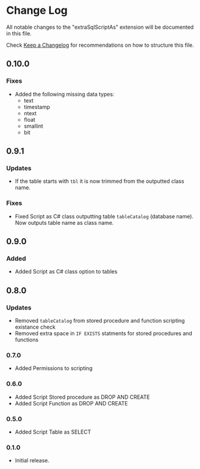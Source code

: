 # Change Log

All notable changes to the "extraSqlScriptAs" extension will be documented in this file.

Check [Keep a Changelog](http://keepachangelog.com/) for recommendations on how to structure this file.

## 0.10.0

### Fixes
- Added the following missing data types:
	- text
	- timestamp
	- ntext
	- float
	- smallint
	- bit

## 0.9.1

### Updates

- If the table starts with `tbl` it is now trimmed from the outputted class name.

### Fixes
- Fixed Script as C# class outputting table `tableCatalog` (database name). Now outputs table name as class name.

## 0.9.0

### Added
- Added Script as C# class option to tables

## 0.8.0

### Updates
- Removed `tableCatalog` from stored procedure and function scripting existance check
- Removed extra space in `IF EXISTS` statments for stored procedures and functions

### 0.7.0

- Added Permissions to scripting

### 0.6.0

- Added Script Stored procedure as DROP AND CREATE
- Added Script Function as DROP AND CREATE

### 0.5.0

- Added Script Table as SELECT

### 0.1.0

- Initial release.